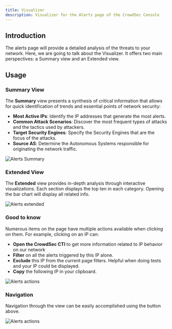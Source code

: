 ```yaml
---
title: Visualizer
description: Visualizer for the Alerts page of the CrowdSec Console
---
```


## Introduction

The alerts page will provide a detailed analysis of the threats to your network. Here, we are going to talk about the Visualizer. It offers two main perspectives: a Summary view and an Extended view.

## Usage

### Summary View

The **Summary** view presents a synthesis of critical information that allows for quick identification of trends and essential points of network security:

- **Most Active IPs**: Identify the IP addresses that generate the most alerts.
- **Common Attack Scenarios**: Discover the most frequent types of attacks and the tactics used by attackers.
- **Target Security Engines**: Specify the Security Engines that are the focus of the attacks.
- **Source AS**: Determine the Autonomous Systems responsible for originating the network traffic.

![Alerts Summary](/img/console/alerts/visualizer-summary.png)

### Extended View

The **Extended** view provides in-depth analysis through interactive visualizations.
Each section displays the top ten in each category. Opening the bar chart will display all related info.

![Alerts extended](/img/console/alerts/visualizer-extended.png)

### Good to know

Numerous items on the page have multiple actions available when clicking on them. For example, clicking on an IP can:

- **Open the CrowdSec CTI** to get more information related to IP behavior on our network
- **Filter** on all the alerts triggered by this IP alone.
- **Exclude** this IP from the current page filters. Helpful when doing tests and your IP could be displayed.
- **Copy** the following IP in your clipboard.

![Alerts actions](/img/console/alerts/visualizer-actions.png)

### Navigation

Navigation through the view can be easily accomplished using the button above.

![Alerts actions](/img/console/alerts/visualizer-navigation.png)
